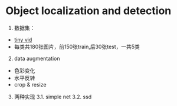 # Object localization and detection

1. 数据集：
* [tiny vid](http://xinggangw.info/data/tiny_vid.zip)
* 每类共180张图片，前150张train,后30张test，一共5类

2. data augmentation
* 色彩变化
* 水平反转
* crop & resize

3. 两种实现
3.1. simple net 
3.2. ssd
